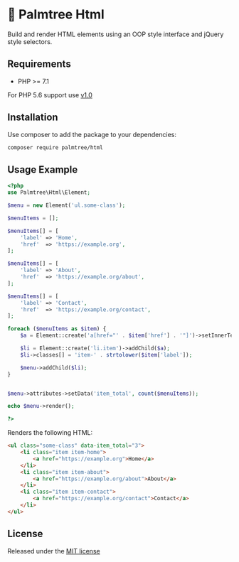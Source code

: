 # :palm_tree: Palmtree Html

Build and render HTML elements using an OOP style interface and jQuery style selectors.

## Requirements
* PHP >= 7.1

For PHP 5.6 support use [v1.0](https://github.com/palmtreephp/html/tree/1.0)

## Installation

Use composer to add the package to your dependencies:
```bash
composer require palmtree/html
```

## Usage Example
```php
<?php
use Palmtree\Html\Element;

$menu = new Element('ul.some-class');

$menuItems = [];

$menuItems[] = [
    'label' => 'Home',
    'href'  => 'https://example.org',
];

$menuItems[] = [
    'label' => 'About',
    'href'  => 'https://example.org/about',
];

$menuItems[] = [
    'label' => 'Contact',
    'href'  => 'https://example.org/contact',
];

foreach ($menuItems as $item) {
    $a = Element::create('a[href="' . $item['href'] . '"]')->setInnerText($item['label']);

    $li = Element::create('li.item')->addChild($a);
    $li->classes[] = 'item-' . strtolower($item['label']);

    $menu->addChild($li);
}


$menu->attributes->setData('item_total', count($menuItems));

echo $menu->render();

?>
```

Renders the following HTML:

```html
<ul class="some-class" data-item_total="3">
    <li class="item item-home">
        <a href="https://example.org">Home</a>
    </li>
    <li class="item item-about">
        <a href="https://example.org/about">About</a>
    </li>
    <li class="item item-contact">
        <a href="https://example.org/contact">Contact</a>
    </li>
</ul>
```

## License

Released under the [MIT license](LICENSE)
